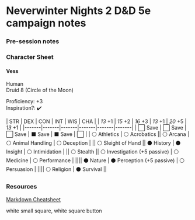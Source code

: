 # Neverwinter Nights 2 D&D 5e campaign notes

### Pre-session notes


### Character Sheet

#### Vess

Human  
Druid 8 (Circle of the Moon)

Proficiency: +3  
Inspiration?: :heavy_check_mark:

|  STR  |  DEX  |  CON  |  INT  |  WIS  |  CHA  |
| *13* +1 | *15* +2 | *16* +3 | *13* +1 | *20* +5 | *13* +1 |
|-------|-------|-------|-------|-------|-------|
| :white_large_square: Save | :white_large_square: Save | :white_large_square: Save | :black_large_square: Save | :black_large_square: Save | :white_large_square: |
| :white_circle: Athletics | :white_circle: Acrobatics || :white_circle: Arcana | :white_circle: Animal Handling | :white_circle: Deception |
|| :white_circle: Sleight of Hand || :black_circle: History | :black_circle: Insight | :white_circle: Intimidation |
|| :white_circle: Stealth || :white_circle: Investigation (+5 passive) | :white_circle: Medicine | :white_circle: Performance |
|||| :black_circle: Nature | :black_circle: Perception (+5 passive) | :white_circle: Persuasion | 
|||| :white_circle: Religion | :black_circle: Survival ||

### Resources

[Markdown Cheatsheet](https://github.com/adam-p/markdown-here/wiki/Markdown-Cheatsheet)

white small square, white square button
